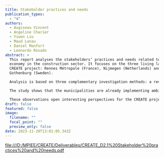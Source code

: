 ```yaml
---
title: Stakeholder practices and needs
publication_types:
  - "4"
authors:
  - Augiseau Vincent
  - Angeline Charier
  - Yiwen Liu
  - Maud Lanau
  - Daniel Monfort
  - Leonardo Rosado
abstract: >
  This report analyses the stakeholders’ practices and needs related to circular
  economy in the construction sector. It focuses on the three living labs of the
  CREATE project: Rennes Métropole (France), Nijmegen (Netherlands) and
  Gothenburg (Sweden). 

  Analysis is based on three complementary investigation methods: a review of literature, an online questionnaire and interviews with key actors.

  The study shows that the municipalities are already implementing ambitious and innovative policies for the circular economy in construction. Particularly, environmental assessments of construction projects based on a life cycle approach become “standard”, often in response to national legislations. However, the study of material flows and associated environmental impacts at the level of the urban project or the city is still underdeveloped.

  These observations open interesting perspectives for the CREATE project. They confirm the interest of better producing and sharing data on material stocks and flows at an urban scale (project or territory) as a decision support. 
draft: false
featured: false
image:
  filename: ""
  focal_point: ""
  preview_only: false
date: 2023-11-20T13:01:05.343Z
---
```

<file:///D:/MPIEE/CREATE/Deliverables/CREATE_D2.1%20Stakeholder%20practices%20and%20needs.pdf>